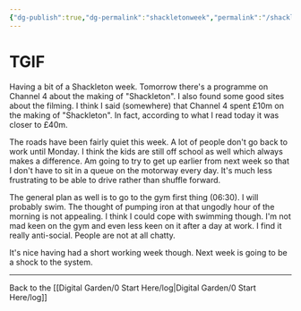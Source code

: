 ```yaml
---
{"dg-publish":true,"dg-permalink":"shackletonweek","permalink":"/shackletonweek/","created":"","updated":""}
---
```



# TGIF

Having a bit of a Shackleton week. Tomorrow there's a programme on Channel 4 about the making of "Shackleton". I also found some good sites about the filming. I think I said (somewhere) that Channel 4 spent £10m on the making of "Shackleton". In fact, according to what I read today it was closer to £40m.

The roads have been fairly quiet this week. A lot of people don't go back to work until Monday. I think the kids are still off school as well which always makes a difference. Am going to try to get up earlier from next week so that I don't have to sit in a queue on the motorway every day. It's much less frustrating to be able to drive rather than shuffle forward.

The general plan as well is to go to the gym first thing (06:30). I will probably swim. The thought of pumping iron at that ungodly hour of the morning is not appealing. I think I could cope with swimming though. I'm not mad keen on the gym and even less keen on it after a day at work. I find it really anti-social. People are not at all chatty.

It's nice having had a short working week though. Next week is going to be a shock to the system.

---

Back to the [[Digital Garden/0 Start Here/log\|Digital Garden/0 Start Here/log]]
